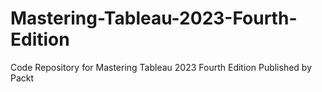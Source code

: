 # Mastering-Tableau-2023-Fourth-Edition
Code Repository for Mastering Tableau 2023 Fourth Edition Published by Packt
